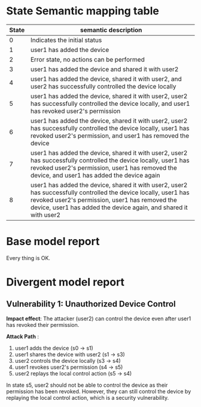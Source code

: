 # State Semantic mapping table
|State | semantic description|
|-----|---------|
|0 | Indicates the initial status|
|1 | user1 has added the device|
|2 | Error state, no actions can be performed|
|3 | user1 has added the device and shared it with user2|
|4 | user1 has added the device, shared it with user2, and user2 has successfully controlled the device locally|
|5 | user1 has added the device, shared it with user2, user2 has successfully controlled the device locally, and user1 has revoked user2's permission|
|6 | user1 has added the device, shared it with user2, user2 has successfully controlled the device locally, user1 has revoked user2's permission, and user1 has removed the device|
|7 | user1 has added the device, shared it with user2, user2 has successfully controlled the device locally, user1 has revoked user2's permission, user1 has removed the device, and user1 has added the device again|
|8 | user1 has added the device, shared it with user2, user2 has successfully controlled the device locally, user1 has revoked user2's permission, user1 has removed the device, user1 has added the device again, and shared it with user2|

# Base model report
Every thing is OK.

# Divergent model report
## Vulnerability 1: Unauthorized Device Control
**Impact effect**: The attacker (user2) can control the device even after user1 has revoked their permission.

**Attack Path** :
1. user1 adds the device (s0 -> s1)
2. user1 shares the device with user2 (s1 -> s3)
3. user2 controls the device locally (s3 -> s4)
4. user1 revokes user2's permission (s4 -> s5)
5. user2 replays the local control action (s5 -> s4)

In state s5, user2 should not be able to control the device as their permission has been revoked. However, they can still control the device by replaying the local control action, which is a security vulnerability.